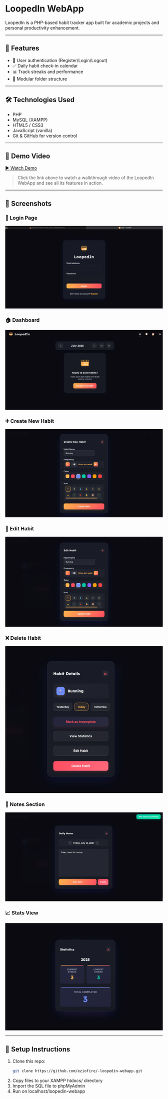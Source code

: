 # LoopedIn WebApp

LoopedIn is a PHP-based habit tracker app built for academic projects and personal productivity enhancement.

---

## 📌 Features

- 🔐 User authentication (Register/Login/Logout)
- ✅ Daily habit check-in calendar
- 📊 Track streaks and performance
- 📁 Modular folder structure

---

## 🛠 Technologies Used

- PHP
- MySQL (XAMPP)
- HTML5 / CSS3
- JavaScript (vanilla)
- Git & GitHub for version control

---

## 🎥 Demo Video

[▶️ Watch Demo](assets/github.mp4)

> Click the link above to watch a walkthrough video of the LoopedIn WebApp and see all its features in action.

---

## 📸 Screenshots

### 🔐 Login Page
![Login](screenshots/login.jpeg)

### 🏠 Dashboard
![Dashboard](screenshots/dashboard.jpeg)

### ➕ Create New Habit
![Create Habit](screenshots/create_habbit.jpeg)

### 📝 Edit Habit
![Edit Habit](screenshots/edit_habit.jpeg)

### ❌ Delete Habit
![Delete Habit](screenshots/delete_habit.jpeg)

### 📌 Notes Section
![Notes](screenshots/notes.jpeg)

### 📈 Stats View
![Stats](screenshots/stats.jpeg)

---


## 🚀 Setup Instructions

1. Clone this repo:
   ```bash
   git clone https://github.com/eziofire/-loopedin-webapp.git
2.	Copy files to your XAMPP htdocs/ directory
3.	Import the SQL file to phpMyAdmin
4.	Run on localhost/loopedin-webapp

